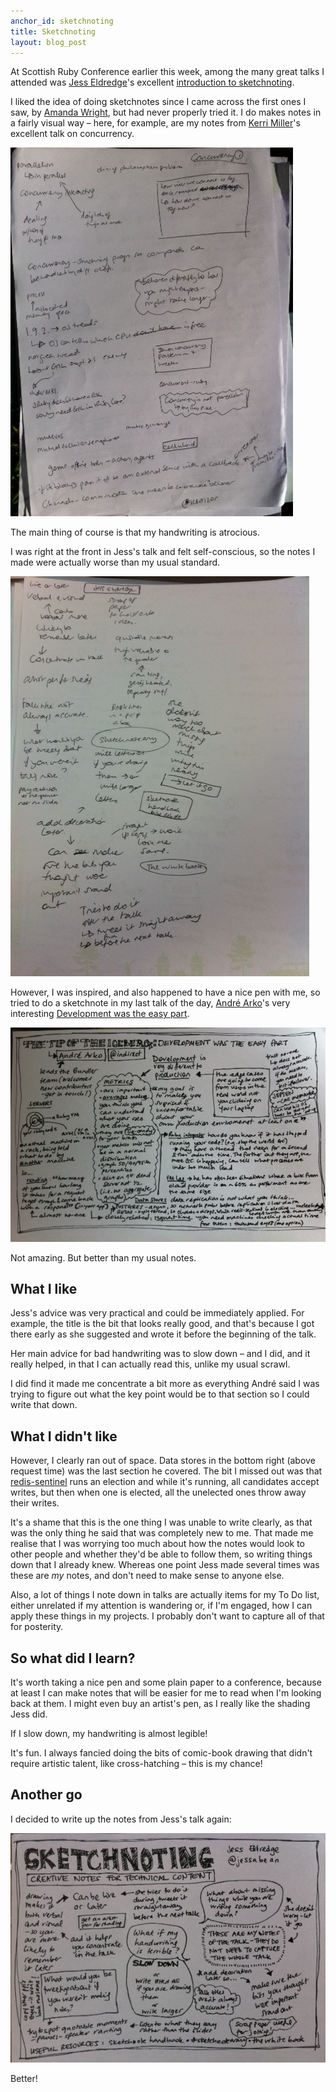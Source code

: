 ```yaml
---
anchor_id: sketchnoting
title: Sketchnoting
layout: blog_post
---
```


At Scottish Ruby Conference earlier this week, among the many great talks I attended was [Jess Eldredge](https://front-end.social/@jessabean)'s excellent [introduction to sketchnoting](https://speakerdeck.com/jessabean/sketchnoting-creative-notes-for-technical-content).

I liked the idea of doing sketchnotes since I came across the first ones I saw, by [Amanda Wright](http://www.yahnyinlondon.com/), but had never properly tried it. I do makes notes in a fairly visual way – here, for example, are my notes from [Kerri Miller](https://www.linkedin.com/in/kerrizor/)'s excellent talk on concurrency.

![concurrency notes](/img/concurrency.jpg)

The main thing of course is that my handwriting is atrocious.

I was right at the front in Jess's talk and felt self-conscious, so the notes I made were actually worse than my usual standard.

![original sketchnotes notes](/img/original_sketchnotes.jpg)

However, I was inspired, and also happened to have a nice pen with me, so tried to do a sketchnote in my last talk of the day, [André Arko](https://www.linkedin.com/in/andrearko/)'s very interesting [Development was the easy part](https://speakerdeck.com/indirect/development-was-the-easy-part-scottish-ruby-2014).

![tip of the iceberg notes](/img/tip_of_the_iceberg.jpg)

Not amazing. But better than my usual notes.

## What I like

Jess's advice was very practical and could be immediately applied. For example, the title is the bit that looks really good, and that's because I got there early as she suggested and wrote it before the beginning of the talk.

Her main advice for bad handwriting was to slow down – and I did, and it really helped, in that I can actually read this, unlike my usual scrawl.

I did find it made me concentrate a bit more as everything André said I was trying to figure out what the key point would be to that section so I could write that down.

## What I didn't like

However, I clearly ran out of space. Data stores in the bottom right (above request time) was the last section he covered. The bit I missed out was that [redis-sentinel](http://redis.io/topics/sentinel) runs an election and while it's running, all candidates accept writes, but then when one is elected, all the unelected ones throw away their writes.

It's a shame that this is the one thing I was unable to write clearly, as that was the only thing he said that was completely new to me. That made me realise that I was worrying too much about how the notes would look to other people and whether they'd be able to follow them, so writing things down that I already knew. Whereas one point Jess made several times was these are *my* notes, and don't need to make sense to anyone else.

Also, a lot of things I note down in talks are actually items for my To Do list, either unrelated if my attention is wandering or, if I'm engaged, how I can apply these things in my projects. I probably don't want to capture all of that for posterity.

## So what did I learn?

It's worth taking a nice pen and some plain paper to a conference, because at least I can make notes that will be easier for me to read when I'm looking back at them. I might even buy an artist's pen, as I really like the shading Jess did.

If I slow down, my handwriting is almost legible!

It's fun. I always fancied doing the bits of comic-book drawing that didn't require artistic talent, like cross-hatching – this is my chance!

## Another go

I decided to write up the notes from Jess's talk again:

![better sketchnotes notes](/img/better_sketchnotes.jpg)

Better!
